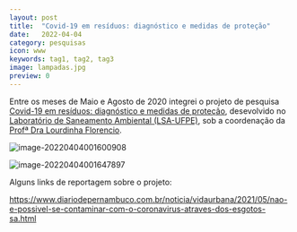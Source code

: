```yaml
---
layout: post
title:  "Covid-19 em resíduos: diagnóstico e medidas de proteção"
date:   2022-04-04 
category: pesquisas
icon: www
keywords: tag1, tag2, tag3
image: lampadas.jpg
preview: 0
---
```




Entre os meses de Maio e Agosto de 2020 integrei o projeto de pesquisa [Covid-19 em resíduos: diagnóstico e medidas de proteção](https://sites.ufpe.br/lsa/covid-19/), desevolvido no [Laboratório de Saneamento Ambiental (LSA-UFPE)](https://sites.ufpe.br/lsa/), sob a coordenação da [Profª Dra Lourdinha Florencio](https://www.linkedin.com/in/lourdinha-florencio-39781b10/?originalSubdomain=br). 



![image-20220404001600908](C:\Users\galil\AppData\Roaming\Typora\typora-user-images\image-20220404001600908.png)



![image-20220404001647897](C:\Users\galil\AppData\Roaming\Typora\typora-user-images\image-20220404001647897.png)

Alguns links de reportagem sobre o projeto: 

https://www.diariodepernambuco.com.br/noticia/vidaurbana/2021/05/nao-e-possivel-se-contaminar-com-o-coronavirus-atraves-dos-esgotos-sa.html



